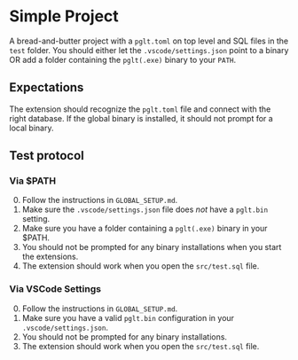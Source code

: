 # Simple Project

A bread-and-butter project with a `pglt.toml` on top level and SQL files in the `test` folder.
You should either let the `.vscode/settings.json` point to a binary OR add a folder containing the `pglt(.exe)` binary to your `PATH`.

## Expectations

The extension should recognize the `pglt.toml` file and connect with the right database. If the global binary is installed, it should not prompt for a local binary.

## Test protocol

### Via $PATH

0. Follow the instructions in `GLOBAL_SETUP.md`.
1. Make sure the `.vscode/settings.json` file does _not_ have a `pglt.bin` setting.
2. Make sure you have a folder containing a `pglt(.exe)` binary in your $PATH.
3. You should not be prompted for any binary installations when you start the extensions.
4. The extension should work when you open the `src/test.sql` file.

### Via VSCode Settings

0. Follow the instructions in `GLOBAL_SETUP.md`.
1. Make sure you have a valid `pglt.bin` configuration in your `.vscode/settings.json`.
2. You should not be prompted for any binary installations.
3. The extension should work when you open the `src/test.sql` file.
